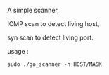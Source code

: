 A simple scanner,

ICMP scan to detect living host,

syn scan to detect living port.

usage :

```shell
sudo ./go_scanner -h HOST/MASK
```

